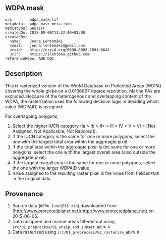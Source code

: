 ## WDPA mask

```
uri:       wdpa_mask.tif  
metadata:  wdpa_mask_meta.json
mediatype: GeoTIFF  
createdOn: 2015-09-06T13:52:00+03:00  
createdBy:  
  name:    Joona Lehtomäki
  email:   joona.lehtomaki@gmail.com
  orcid:   http://orcid.org/0000-0002-7891-0843
  uri":    https://jlehtoma.github.com
referenceRepo: ADD DOI
```

## Description

This is rasterized version of the World Database on Protected Areas (WDPA) 
covering the whole globe on a 0.0166667 degree resolution. Marine PAs are 
excluded. Because of the heterogenous and overlapping content of the WDPA,
the rasterization uses the following decision logic in deciding which value
(WDPAID) is assigned: 

For overlapping polygons, 

1. Select the higher IUCN category 
(Ia > Ib > II> > III > IV > V > VI > [Not Assigned, Not Applicable, 
Not Repored]).
2. If the IUCN category is the same for one or more polygons, select the one 
with the largest total area within the aggreagte pixel.
3. If the total area within the aggreagte pixel is the same for one or more
polygons, select the one with the largest overall area (also outside the
aggregate pixel).
4. If the largest overall area is the same for one or more polygons, select
the one with the larger WDPAID value.
5. Value assigned to the resulting raster pixel is the value from field 
`WDPAID` in the original data.

## Provenance

1. Source data (`WDPA_June2015.zip`) downloaded from [http://www.protectedplanet.net](http://www.protectedplanet.net) on 2015-06-05.
2. Data unzipped and marine areas filtered out using 
`src/01_preprocess/01_unzip_and_subset_WDPA.R`
3. Data rasterized using `src/01_preprocess/02_rasterize_WDPA.R`
